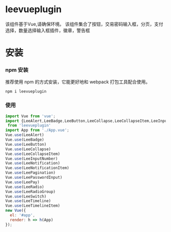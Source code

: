# leevueplugin
该组件基于Vue,请确保环境。
该组件集合了按钮，交易密码输入框，分页，支付选择，数量选择输入框插件，徽章，警告框

# 安装
### npm 安装
推荐使用 npm 的方式安装，它能更好地和 webpack 打包工具配合使用。

```
npm i leevueplugin
```
### 使用
```js
import Vue from 'vue';
import {LeeAlert,LeeBadge,LeeButton,LeeCollapse,LeeCollapseItem,LeeInputNumber,LeeNotification,LeeNotificationItem,LeePagination,LeePasswordInput,LeePay,LeeRadio,LeeRadioGroup,LeeSwitch,LeeTimeline,LeeTimelineItem}
 from 'leevueplugin'
import App from './App.vue';
Vue.use(LeeAlert)
Vue.use(LeeBadge)
Vue.use(LeeButton)
Vue.use(LeeCollapse)
Vue.use(LeeCollapseItem)
Vue.use(LeeInputNumber)
Vue.use(LeeNotification)
Vue.use(LeeNotificationItem)
Vue.use(LeePagination)
Vue.use(LeePasswordInput)
Vue.use(LeePay)
Vue.use(LeeRadio)
Vue.use(LeeRadioGroup)
Vue.use(LeeSwitch)
Vue.use(LeeTimeline)
Vue.use(LeeTimelineItem)
new Vue({
  el: '#app',
  render: h => h(App)
});

```

